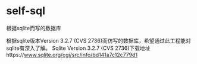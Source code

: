 # self-sql
根据sqlite而写的数据库

根据sqlite版本Version 3.2.7 (CVS 2736)而仿写的数据库，希望通过此工程能对sqlite有深入了解。
Sqlite Version 3.2.7 (CVS 2736)下载地址https://www.sqlite.org/cgi/src/info/bd141a7c12c779d1
